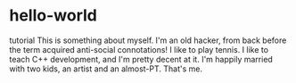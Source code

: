 # hello-world
tutorial
This is something about myself.
I'm an old hacker, from back before the term acquired anti-social connotations!
I like to play tennis.
I like to teach C++ development, and I'm pretty decent at it.
I'm happily married with two kids, an artist and an almost-PT.
That's me.

